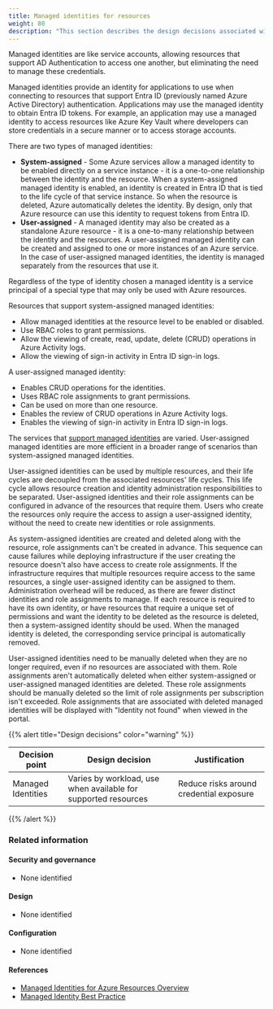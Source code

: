```yaml
---
title: Managed identities for resources
weight: 80
description: "This section describes the design decisions associated with managed identities for azure resources for system(s) built using ASD's Blueprint for Secure Cloud."
---
```


Managed identities are like service accounts, allowing resources that support AD Authentication to access one another, but eliminating the need to manage these credentials.

Managed identities provide an identity for applications to use when connecting to resources that support Entra ID (previously named Azure Active Directory) authentication. Applications may use the managed identity to obtain Entra ID tokens. For example, an application may use a managed identity to access resources like Azure Key Vault where developers can store credentials in a secure manner or to access storage accounts.

There are two types of managed identities:

- **System-assigned** - Some Azure services allow a managed identity to be enabled directly on a service instance - it is a one-to-one relationship between the identity and the resource. When a system-assigned managed identity is enabled, an identity is created in Entra ID that is tied to the life cycle of that service instance. So when the resource is deleted, Azure automatically deletes the identity. By design, only that Azure resource can use this identity to request tokens from Entra ID.
- **User-assigned** - A managed identity may also be created as a standalone Azure resource - it is a one-to-many relationship between the identity and the resources. A user-assigned managed identity can be created and assigned to one or more instances of an Azure service. In the case of user-assigned managed identities, the identity is managed separately from the resources that use it.

Regardless of the type of identity chosen a managed identity is a service principal of a special type that may only be used with Azure resources.

Resources that support system-assigned managed identities:

- Allow managed identities at the resource level to be enabled or disabled.
- Use RBAC roles to grant permissions.
- Allow the viewing of create, read, update, delete (CRUD) operations in Azure Activity logs.
- Allow the viewing of sign-in activity in Entra ID sign-in logs.

A user-assigned managed identity:

- Enables CRUD operations for the identities.
- Uses RBAC role assignments to grant permissions.
- Can be used on more than one resource.
- Enables the review of CRUD operations in Azure Activity logs.
- Enables the viewing of sign-in activity in Entra ID sign-in logs.

The services that [support managed identities](https://learn.microsoft.com/entra/identity/managed-identities-azure-resources/managed-identities-status) are varied. User-assigned managed identities are more efficient in a broader range of scenarios than system-assigned managed identities.

User-assigned identities can be used by multiple resources, and their life cycles are decoupled from the associated resources' life cycles. This life cycle allows resource creation and identity administration responsibilities to be separated. User-assigned identities and their role assignments can be configured in advance of the resources that require them. Users who create the resources only require the access to assign a user-assigned identity, without the need to create new identities or role assignments.

As system-assigned identities are created and deleted along with the resource, role assignments can't be created in advance. This sequence can cause failures while deploying infrastructure if the user creating the resource doesn't also have access to create role assignments. If the infrastructure requires that multiple resources require access to the same resources, a single user-assigned identity can be assigned to them. Administration overhead will be reduced, as there are fewer distinct identities and role assignments to manage. If each resource is required to have its own identity, or have resources that require a unique set of permissions and want the identity to be deleted as the resource is deleted, then a system-assigned identity should be used. When the managed identity is deleted, the corresponding service principal is automatically removed.

User-assigned identities need to be manually deleted when they are no longer required, even if no resources are associated with them. Role assignments aren't automatically deleted when either system-assigned or user-assigned managed identities are deleted. These role assignments should be manually deleted so the limit of role assignments per subscription isn't exceeded. Role assignments that are associated with deleted managed identities will be displayed with "Identity not found" when viewed in the portal.

{{% alert title="Design decisions" color="warning" %}}

| Decision point     | Design decision                                                | Justification                           |
| ------------------ | -------------------------------------------------------------- | --------------------------------------- |
| Managed Identities | Varies by workload, use when available for supported resources | Reduce risks around credential exposure |

{{% /alert %}}

### Related information

#### Security and governance

- None identified

#### Design

- None identified

#### Configuration

- None identified

#### References

- [Managed Identities for Azure Resources Overview](https://learn.microsoft.com/entra/identity/managed-identities-azure-resources/overview)
- [Managed Identity Best Practice](https://learn.microsoft.com/entra/identity/managed-identities-azure-resources/managed-identity-best-practice-recommendations)

